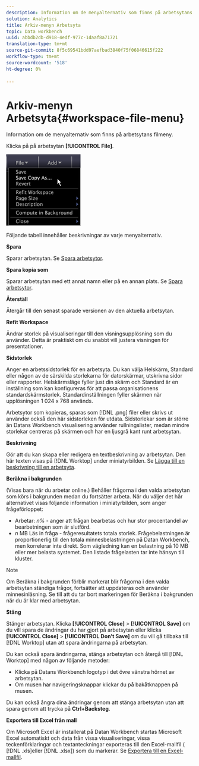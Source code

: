 ```yaml
---
description: Information om de menyalternativ som finns på arbetsytans filmeny.
solution: Analytics
title: Arkiv-menyn Arbetsyta
topic: Data workbench
uuid: abbdb2db-d918-4edf-977c-1daaf8a71721
translation-type: tm+mt
source-git-commit: 8f5c69541bdd97aefbad3840f75f06846615f222
workflow-type: tm+mt
source-wordcount: '518'
ht-degree: 0%

---
```



# Arkiv-menyn Arbetsyta{#workspace-file-menu}

Information om de menyalternativ som finns på arbetsytans filmeny.

Klicka på på arbetsytan **[!UICONTROL File]**.

![](assets/mnu_file.png)

Följande tabell innehåller beskrivningar av varje menyalternativ.

**Spara**

Sparar arbetsytan. Se [Spara arbetsytor](../../../home/c-get-started/c-work-worksp/c-save-wksp.md#concept-e0c34e75cc194e57bd02d1f02316a606).

**Spara kopia som**

Sparar arbetsytan med ett annat namn eller på en annan plats. Se [Spara arbetsytor](../../../home/c-get-started/c-work-worksp/c-save-wksp.md#concept-e0c34e75cc194e57bd02d1f02316a606).

**Återställ**

Återgår till den senast sparade versionen av den aktuella arbetsytan.

**Refit Workspace**

Ändrar storlek på visualiseringar till den visningsupplösning som du använder. Detta är praktiskt om du snabbt vill justera visningen för presentationer.

**Sidstorlek**

Anger en arbetssidstorlek för en arbetsyta. Du kan välja Helskärm, Standard eller någon av de särskilda storlekarna för datorskärmar, utskrivna sidor eller rapporter. Helskärmsläge fyller just din skärm och Standard är en inställning som kan konfigureras för att passa organisationens standardskärmstorlek. Standardinställningen fyller skärmen när upplösningen 1 024 x 768 används.

Arbetsytor som kopieras, sparas som [!DNL .png] filer eller skrivs ut använder också den här sidstorleken för utdata. Sidstorlekar som är större än Datans Workbench visualisering använder rullningslister, medan mindre storlekar centreras på skärmen och har en ljusgrå kant runt arbetsytan.

**Beskrivning**

Gör att du kan skapa eller redigera en textbeskrivning av arbetsytan. Den här texten visas på [!DNL Worktop] under miniatyrbilden. Se [Lägga till en beskrivning till en arbetsyta](../../../home/c-get-started/c-work-worksp/t-add-wksp-desc.md#task-163734487e8848dfa0a4d8da6323a963).

**Beräkna i bakgrunden**

(Visas bara när du arbetar online.) Behåller frågorna i den valda arbetsytan som körs i bakgrunden medan du fortsätter arbeta. När du väljer det här alternativet visas följande information i miniatyrbilden, som anger frågeförloppet:

* Arbetar: *n%* - anger att frågan bearbetas och hur stor procentandel av bearbetningen som är slutförd.
* *n* MB Läs in fråga - frågeresultatets totala storlek. Frågebelastningen är proportionerlig till den totala minnesbelastningen på Datan Workbench, men korrelerar inte direkt. Som vägledning kan en belastning på 10 MB eller mer belasta systemet. Den listade frågelasten tar inte hänsyn till kluster.

>[!NOTE]
>
>Om Beräkna i bakgrunden förblir markerat blir frågorna i den valda arbetsytan ständiga frågor, fortsätter att uppdateras och använder minnesinläsning. Se till att du tar bort markeringen för Beräkna i bakgrunden när du är klar med arbetsytan.

**Stäng**

Stänger arbetsytan. Klicka **[!UICONTROL Close]** > **[!UICONTROL Save]** om du vill spara de ändringar du har gjort på arbetsytan eller klicka **[!UICONTROL Close]** > **[!UICONTROL Don’t Save]** om du vill gå tillbaka till [!DNL Worktop] utan att spara ändringarna på arbetsytan.

Du kan också spara ändringarna, stänga arbetsytan och återgå till [!DNL Worktop] med någon av följande metoder:

* Klicka på Datans Workbench logotyp i det övre vänstra hörnet av arbetsytan.
* Om musen har navigeringsknappar klickar du på bakåtknappen på musen.

Du kan också ångra dina ändringar genom att stänga arbetsytan utan att spara genom att trycka på **Ctrl+Backsteg**.

**Exportera till Excel från mall**

Om Microsoft Excel är installerat på Datan Workbench startas Microsoft Excel automatiskt och data från vissa visualiseringar, vissa teckenförklaringar och textanteckningar exporteras till den Excel-mallfil ( [!DNL .xls]eller [!DNL .xlsx]) som du markerar. Se [Exportera till en Excel-mallfil](../../../home/c-get-started/c-work-worksp/c-ex-wksp.md#section-814772929ca64cf6b92b89d3fdd02302).
